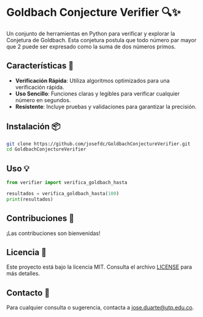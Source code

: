 
# Goldbach Conjecture Verifier 🔍✨

Un conjunto de herramientas en Python para verificar y explorar la Conjetura de Goldbach. Esta conjetura postula que todo número par mayor que 2 puede ser expresado como la suma de dos números primos.

## Características 🌟

- **Verificación Rápida**: Utiliza algoritmos optimizados para una verificación rápida.
- **Uso Sencillo**: Funciones claras y legibles para verificar cualquier número en segundos.
- **Resistente**: Incluye pruebas y validaciones para garantizar la precisión.

## Instalación 📦

```bash
git clone https://github.com/josefdc/GoldbachConjectureVerifier.git
cd GoldbachConjectureVerifier
```

## Uso 💡

```python
from verifier import verifica_goldbach_hasta

resultados = verifica_goldbach_hasta(100)
print(resultados)
```

## Contribuciones 🤝

¡Las contribuciones son bienvenidas! 

## Licencia 📜

Este proyecto está bajo la licencia MIT. Consulta el archivo [LICENSE](LICENSE) para más detalles.

## Contacto 💌

Para cualquier consulta o sugerencia, contacta a [jose.duarte@utp.edu.co](mailto:jose.duarte@utp.edu.co).

